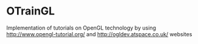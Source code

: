 OTrainGL
========

Implementation of tutorials on OpenGL technology by using http://www.opengl-tutorial.org/ and http://ogldev.atspace.co.uk/ websites